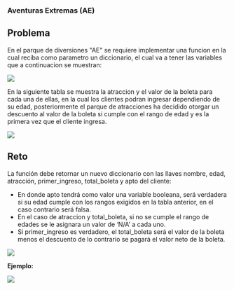 ### Aventuras Extremas (AE)

Problema
-------------
En el parque de diversiones "AE" se requiere implementar una funcion en la cual reciba como parametro un diccionario, el cual va a tener las variables que a continuacion se muestran:

![](https://i.imgur.com/QrgDoT3.png)

En la siguiente tabla se muestra la atraccion y el valor de la boleta para cada una de ellas, en la cual los clientes podran ingresar dependiendo de su edad, posteriormente el parque de atracciones ha decidido otorgar un descuento al valor de la boleta si cumple con el rango de edad y es la primera vez que el cliente ingresa.

![](https://i.imgur.com/5nxx2R5.png)

Reto
-------------
La función debe retornar un nuevo diccionario con las llaves nombre, edad, atracción, primer_ingreso, total_boleta y apto del cliente:

- En donde apto tendrá como valor una variable booleana, será verdadera si su edad cumple con los rangos exigidos en la tabla anterior, en el caso contrario será falsa.
- En el caso de atraccion y total_boleta, si no se cumple el rango de edades se le asignara un valor de ‘N/A’ a cada uno.
- Si primer_ingreso es verdadero, el total_boleta será el valor de la boleta menos el descuento de lo contrario se pagará el valor neto de la boleta.

![](https://i.imgur.com/qmLdPf4.png)

**Ejemplo:**

![](https://i.imgur.com/FzZhyKE.png)
